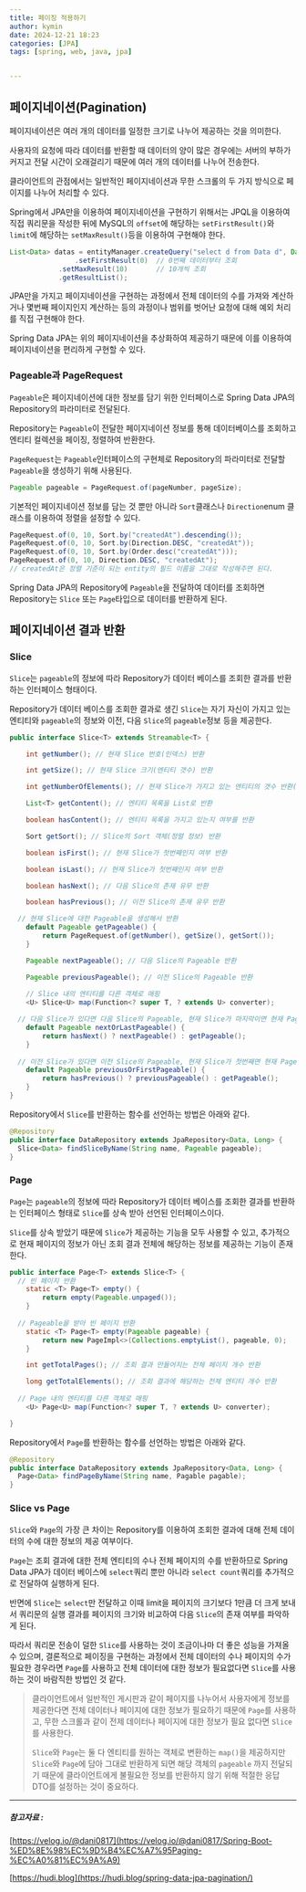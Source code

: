 ```yaml
---
title: 페이징 적용하기
author: kymin
date: 2024-12-21 18:23
categories: [JPA]
tags: [spring, web, java, jpa]


---
```


## 페이지네이션(Pagination)

페이지네이션은 여러 개의 데이터를 일정한 크기로 나누어 제공하는 것을 의미한다.

사용자의 요청에 따라 데이터를 반환할 때 데이터의 양이 많은 경우에는 서버의 부하가 커지고 전달 시간이 오래걸리기 때문에 여러 개의 데이터를 나누어 전송한다.

클라이언트의 관점에서는 일반적인 페이지네이션과 무한 스크롤의 두 가지 방식으로 페이지를 나누어 처리할 수 있다.

Spring에서 JPA만을 이용하여 페이지네이션을 구현하기 위해서는 JPQL을 이용하여 직접 쿼리문을 작성한 뒤에 MySQL의 `offset`에 해당하는 `setFirstResult()`와 `limit`에 해당하는 `setMaxResult()`등을 이용하여 구현해야 한다.

```java
List<Data> datas = entityManager.createQuery("select d from Data d", Data.class)
				.setFirstResult(0)	// 0번째 데이터부터 조회
  			.setMaxResult(10)		// 10개씩 조회
  			.getResultList();
```

JPA만을 가지고 페이지네이션을 구현하는 과정에서 전체 데이터의 수를 가져와 계산하거나 몇번째 페이지인지 계산하는 등의 과정이나 범위를 벗어난 요청에 대해 예외 처리를 직접 구현해야 한다.

Spring Data JPA는 위의 페이지네이션을 추상화하여 제공하기 때문에 이를 이용하여 페이지네이션을 편리하게 구현할 수 있다.



### Pageable과 PageRequest

`Pageable`은 페이지네이션에 대한 정보를 담기 위한 인터페이스로 Spring Data JPA의 Repository의 파라미터로 전달된다.

Repository는 `Pageable`이 전달한 페이지네이션 정보를 통해 데이터베이스를 조회하고 엔티티 컬렉션을 페이징, 정렬하여 반환한다.

`PageRequest`는 `Pageable`인터페이스의 구현체로 Repository의 파라미터로 전달할 `Pageable`을 생성하기 위해 사용된다.

```java
Pageable pageable = PageRequest.of(pageNumber, pageSize);
```

기본적인 페이지네이션 정보를 담는 것 뿐만 아니라  `Sort`클래스나 `Direction`enum 클래스를 이용하여 정렬을 설정할 수 있다.

```java
PageRequest.of(0, 10, Sort.by("createdAt").descending());
PageRequest.of(0, 10, Sort.by(Direction.DESC, "createdAt"));
PageRequest.of(0, 10, Sort.by(Order.desc("createdAt")));
PageRequest.of(0, 10, Direction.DESC, "createdAt");
// createdAt은 정렬 기준이 되는 entity의 필드 이름을 그대로 작성해주면 된다.
```

Spring Data JPA의 Repository에 `Pageable`을 전달하여 데이터를 조회하면 Repository는 `Slice` 또는 `Page`타입으로 데이터를 반환하게 된다.



## 페이지네이션 결과 반환

### Slice

`Slice`는 `pageable`의 정보에 따라 Repository가 데이터 베이스를 조회한 결과를 반환하는 인터페이스 형태이다.

Repository가 데이터 베이스를 조회한 결과로 생긴 `Slice`는 자기 자신이 가지고 있는 엔티티와 `pageable`의 정보와 이전, 다음 `Slice`의 `pageable`정보 등을 제공한다.

```java
public interface Slice<T> extends Streamable<T> {

	int getNumber(); // 현재 Slice 번호(인덱스) 반환

	int getSize(); // 현재 Slice 크기(엔티티 갯수) 반환

	int getNumberOfElements(); // 현재 Slice가 가지고 있는 엔티티의 갯수 반환(마지막 Slice는 Slice의 크기와 가지고 있는 엔티티의 수가 다를 수 있음)

	List<T> getContent(); // 엔티티 목록을 List로 반환

	boolean hasContent(); // 엔티티 목록을 가지고 있는지 여부를 반환

	Sort getSort(); // Slice의 Sort 객체(정렬 정보) 반환

	boolean isFirst(); // 현재 Slice가 첫번째인지 여부 반환

	boolean isLast(); // 현재 Slice가 첫번째인지 여부 반환

	boolean hasNext(); // 다음 Slice의 존재 유무 반환

	boolean hasPrevious(); // 이전 Slice의 존재 유무 반환

  // 현재 Slice에 대한 Pageable을 생성해서 반환
	default Pageable getPageable() {
		return PageRequest.of(getNumber(), getSize(), getSort());
	}

	Pageable nextPageable(); // 다음 Slice의 Pageable 반환

	Pageable previousPageable(); // 이전 Slice의 Pageable 반환
  
	// Slice 내의 엔티티를 다른 객체로 매핑
	<U> Slice<U> map(Function<? super T, ? extends U> converter);

  // 다음 Slice가 있다면 다음 Slice의 Pageable, 현재 Slice가 마지막이면 현재 Pageable 반환
	default Pageable nextOrLastPageable() {
		return hasNext() ? nextPageable() : getPageable();
	}
  
  // 이전 Slice가 있다면 이전 Slice의 Pageable, 현재 Slice가 첫번째면 현재 Pageable 반환
	default Pageable previousOrFirstPageable() {
		return hasPrevious() ? previousPageable() : getPageable();
	}
}
```

Repository에서 `Slice`를 반환하는 함수를 선언하는 방법은 아래와 같다.

```java
@Repository
public interface DataRepository extends JpaRepository<Data, Long> {
  Slice<Data> findSliceByName(String name, Pageable pageable);
}
```



### Page

`Page`는 `pageable`의 정보에 따라 Repository가 데이터 베이스를 조회한 결과를 반환하는 인터페이스 형태로 `Slice`를 상속 받아 선언된 인터페이스이다.

`Slice`를 상속 받았기 때문에 `Slice`가 제공하는 기능을 모두 사용할 수 있고, 추가적으로 현재 페이지의 정보가 아닌 조회 결과 전체에 해당하는 정보를 제공하는 기능이 존재한다.

```java
public interface Page<T> extends Slice<T> {
  // 빈 페이지 반환
	static <T> Page<T> empty() {
		return empty(Pageable.unpaged());
	}
  
  // Pageable을 받아 빈 페이지 반환
	static <T> Page<T> empty(Pageable pageable) {
		return new PageImpl<>(Collections.emptyList(), pageable, 0);
	}

	int getTotalPages(); // 조회 결과 만들어지는 전체 페이지 개수 반환

	long getTotalElements(); // 조회 결과에 해당하는 전체 엔티티 개수 반환
  
  // Page 내의 엔티티를 다른 객체로 매핑
	<U> Page<U> map(Function<? super T, ? extends U> converter);

}
```

Repository에서 `Page`를 반환하는 함수를 선언하는 방법은 아래와 같다.

```java
@Repository
public interface DataRepository extends JpaRepository<Data, Long> {
  Page<Data> findPageByName(String name, Pagable pagable);
}
```



### Slice vs Page

`Slice`와 `Page`의 가장 큰 차이는 Repository를 이용하여 조회한 결과에 대해 전체 데이터의 수에 대한 정보의 제공 여부이다.

`Page`는 조회 결과에 대한 전체 엔티티의 수나 전체 페이지의 수를 반환하므로 Spring Data JPA가 데이터 베이스에 `select`쿼리 뿐만 아니라 `select count`쿼리를 추가적으로 전달하여 실행하게 된다.

반면에 `Slice`는 `select`만 전달하고 이때 limit을 페이지의 크기보다 1만큼 더 크게 보내서 쿼리문의 실행 결과를 페이지의 크기와 비교하여 다음 `Slice`의 존재 여부를 파악하게 된다.

따라서 쿼리문 전송이 덜한 `Slice`를 사용하는 것이 조금이나마 더 좋은 성능을 가져올 수 있으며, 결론적으로 페이징을 구현하는 과정에서 전체 데이터의 수나 페이지의 수가 필요한 경우라면 `Page`를 사용하고 전체 데이터에 대한 정보가 필요없다면 `Slice`를 사용하는 것이 바람직한 방법인 것 같다.

> 클라이언트에서 일반적인 게시판과 같이 페이지를 나누어서 사용자에게 정보를 제공한다면 전체 데이터나 페이지에 대한 정보가 필요하기 때문에 `Page`를 사용하고, 무한 스크롤과 같이 전제 데이터나 페이지에 대한 정보가 필요 없다면 `Slice`를 사용한다.
>
> `Slice`와 `Page`는 둘 다 엔티티를 원하는 객체로 변환하는 `map()`을 제공하지만 `Slice`와 `Page`에 담아 그대로 반환하게 되면 해당 객체의 `pageable` 까지 전달되기 때문에 클라이언트에게 불필요한 정보를 반환하지 않기 위해 적절한 응답 DTO를 설정하는 것이 중요하다.



-----

##### 참고자료 :

[https://velog.io/@dani0817](https://velog.io/@dani0817/Spring-Boot-%ED%8E%98%EC%9D%B4%EC%A7%95Paging-%EC%A0%81%EC%9A%A9)

[https://hudi.blog](https://hudi.blog/spring-data-jpa-pagination/)